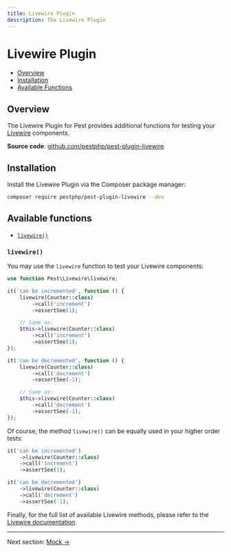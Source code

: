 ```yaml
---
title: Livewire Plugin
description: The Livewire Plugin
---
```


# Livewire Plugin

- [Overview](#overview)
- [Installation](#installation)
- [Available Functions](#available-functions)

<a name="overview"></a>
## Overview

The Livewire Plugin for Pest provides additional functions for testing your [Livewire](https://laravel-livewire.com/) components.

**Source code**: [github.com/pestphp/pest-plugin-livewire](https://github.com/pestphp/pest-plugin-livewire)

<a name="installation"></a>
## Installation

Install the Livewire Plugin via the Composer package manager:

```bash
composer require pestphp/pest-plugin-livewire --dev
```

<a name="available-functions"></a>
## Available functions

<div class="collection-method-list" markdown="1">

- [`livewire()`](#livewire)

</div>

<a name="livewire"></a>
### `livewire()`

You may use the `livewire` function to test your Livewire components:
```php
use function Pest\Livewire\livewire;

it('can be incremented', function () {
    livewire(Counter::class)
        ->call('increment')
        ->assertSee(1);

    // Same as:
    $this->livewire(Counter::class)
        ->call('increment')
        ->assertSee(1);
});

it('can be decremented', function () {
    livewire(Counter::class)
        ->call('decrement')
        ->assertSee(-1);

    // Same as:
    $this->livewire(Counter::class)
        ->call('decrement')
        ->assertSee(-1);
});
```

Of course, the method `livewire()` can be equally used in your higher order tests:
```php
it('can be incremented')
    ->livewire(Counter::class)
    ->call('increment')
    ->assertSee(1);

it('can be decremented')
    ->livewire(Counter::class)
    ->call('decrement')
    ->assertSee(-1);
```

Finally, for the full list of available Livewire methods, please refer to the [Livewire documentation](https://laravel-livewire.com/docs/testing).

---

Next section: [Mock →](/docs/plugins/mock.md)
